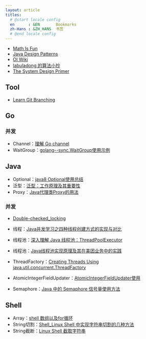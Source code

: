 ```yaml
---
layout: article
titles:
  # @start locale config
  en      : &EN       Bookmarks
  zh-Hans : &ZH_HANS  书签
  # @end locale config
---
```


- [Math Is Fun](https://www.mathsisfun.com/index.htm)
- [Java Design Patterns](https://java-design-patterns.com/)
- [OI Wiki](https://oi-wiki.org/)
- [labuladong 的算法小抄](https://labuladong.gitbook.io/algo/)
- [The System Design Primer](https://github.com/donnemartin/system-design-primer)

## Tool

- [Learn Git Branching](https://learngitbranching.js.org/)

## Go

### 并发

- Channel：[理解 Go channel](https://sanyuesha.com/2017/08/03/go-channel/)
- WaitGroup：[golang--sync.WaitGroup使用示例](https://www.cnblogs.com/getong/archive/2013/03/29/2988816.html)

## Java

- Optional：[java8 Optional使用总结](https://www.cnblogs.com/kingsonfu/p/11009574.html)
- 泛型：[泛型：工作原理及其重要性](https://www.oracle.com/cn/technical-resources/articles/java/juneau-generics.html)
- Proxy：[Java代理类Proxy的用法](https://www.cnblogs.com/woshimrf/p/java-proxy.html)

### 并发

- [Double-checked_locking](https://en.wikipedia.org/wiki/Double-checked_locking)

- 线程：[Java并发学习之四种线程创建方式的实现与对比](https://my.oschina.net/u/566591/blog/1576410)
- 线程池：[深入理解 Java 线程池：ThreadPoolExecutor](https://juejin.im/entry/6844903475197788168)
- 线程池：[Java线程池实现原理及其在美团业务中的实践](https://tech.meituan.com/2020/04/02/java-pooling-pratice-in-meituan.html)
- ThreadFactory：[Creating Threads Using java.util.concurrent.ThreadFactory](https://howtodoinjava.com/java/multi-threading/creating-threads-using-java-util-concurrent-threadfactory/)
- AtomicIntegerFieldUpdater：[AtomicIntegerFieldUpdater使用](https://www.cnblogs.com/hithlb/p/4516078.html)
- Semaphore：[Java 中的 Semaphore 信号量使用方法](https://www.jianshu.com/p/aff5e1ad4581)

## Shell

- Array：[shell 数组以及for循环](https://juejin.im/post/6844903847534526471)
- String切割：[Shell_Linux Shell 中实现字符串切割的几种方法](http://www.jeepxie.net/article/462247.html)
- String截断：[Linux Shell 截取字符串](https://www.cnblogs.com/fengbohello/p/5954895.html)
